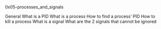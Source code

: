 0x05-processes_and_signals

General
What is a PID
What is a process
How to find a process’ PID
How to kill a process
What is a signal
What are the 2 signals that cannot be ignored
